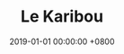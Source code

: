 ---
layout: page
title: Le Karibou
panel: false
date: 2019-01-01 00:00:00 +0800
year: 2019
competition : MakerFight
rank: 1
github: 
youtube: https://www.youtube.com/watch?v=r99qrC9Zkfs
img: 2019_makerfight.jpg
description: Notre premier robot de combat ! Capable de repousser ses adversaires sur des pièges et de resister aux agressions exterieures, il a gangé la saison 2019 de La Makerfight !
specifications: 
---